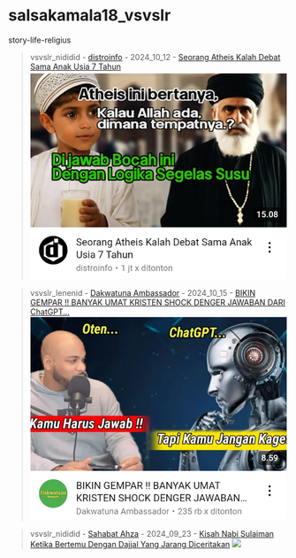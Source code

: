 # salsakamala18_vsvslr
story-life-religius
> vsvslr_nididid - [distroinfo](https://m.youtube.com/@distroinfo) - 2024_10_12 - [Seorang Atheis Kalah Debat Sama Anak Usia 7 Tahun](https://youtu.be/VSibH0uIn2Q) <img src="media/VSibH0uIn2Q/Screenshot_2024-11-13-14-34-32-12.png">


> vsvslr_lenenid - [Dakwatuna Ambassador](https://m.youtube.com/@DakwatunaAmbassador) - 2024_10_15 - [BIKIN GEMPAR !! BANYAK UMAT KRISTEN SHOCK DENGER JAWABAN DARI ChatGPT...](https://youtu.be/i-3FuYT-Zv4) <img src="media/i-3FuYT-Zv4/Screenshot_2024-11-13-14-57-39-26.png">


> vsvslr_nididid - [Sahabat Ahza](https://m.youtube.com/@sahabatahza) - 2024_09_23 - [Kisah Nabi Sulaiman Ketika Bertemu Dengan Dajjal Yang Jarang Diceritakan](https://youtu.be/GP9pou0O-nE) <img src="media/GP9pou0O-nE/">
